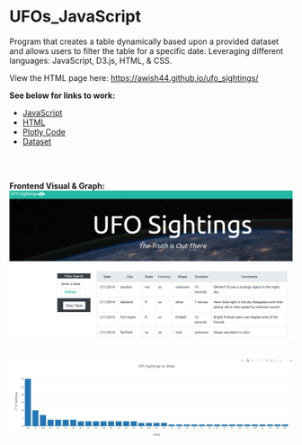 # UFOs_JavaScript
Program that creates a table dynamically based upon a provided dataset and allows users to filter the table for a specific date. Leveraging different languages: JavaScript, D3.js, HTML, & CSS. 

View the HTML page here: https://awish44.github.io/ufo_sightings/

**See below for links to work:**
* [JavaScript](static/js/app.js)
* [HTML](index.html)
* [Plotly Code](static/js/plot.js)
* [Dataset](static/js/data.js)
<br>
<br>

**Frontend Visual & Graph:**
<br>
![frontend.PNG](static/images/frontend.PNG)
<br>
<br>

![plotly.PNG](static/images/plotly.png)
